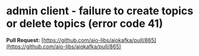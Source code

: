 # admin client - failure to create topics or delete topics (error code 41)

**Pull Request:** [https://github.com/aio-libs/aiokafka/pull/865](https://github.com/aio-libs/aiokafka/pull/865)
